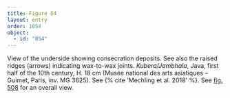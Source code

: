```yaml
---
title: Figure 54
layout: entry
order: 1054
object:
  - id: "054"
---
```


View of the underside showing consecration deposits. See also the raised ridges (arrows) indicating wax-to-wax joints. *Kubera/Jambhala*, Java, first half of the 10th century, H. 18 cm (Musée national des arts asiatiques – Guimet, Paris, inv. MG 3625). See {% cite 'Mechling et al. 2018' %}. See [fig. 508](/visual-atlas/508/) for an overall view.
